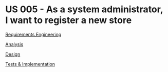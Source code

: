 # US 005 - As a system administrator, I want to register a new store

[Requirements Engineering](01.requirements-engineering/Readme.md)

[Analysis](02.analysis/Readme.md)

[Design](../../sprintA/us005/03.design/Readme.md)

[Tests & Implementation ](04.tests-and-implementation/Readme.md)
